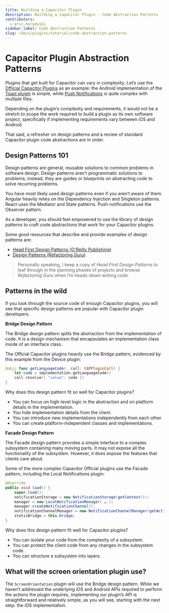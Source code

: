 ```yaml
---
title: Building a Capacitor Plugin
description: Building a Capacitor Plugin - Code Abstraction Patterns
contributors:
  - eric-horodyski
sidebar_label: Code Abstraction Patterns
slug: /docs/plugins/tutorial/code-abstraction-patterns
---
```


# Capacitor Plugin Abstraction Patterns

Plugins that get built for Capacitor can vary in complexity. Let’s use the <a href="https://capacitorjs.com/docs/plugins" target="_blank">Official Capacitor Plugins</a> as an example: the Android implementation of the <a href="https://github.com/ionic-team/capacitor-plugins/blob/main/toast/android/src/main/java/com/capacitorjs/plugins/toast/Toast.java" target="_blank">Toast plugin</a> is simple, while <a href="https://github.com/ionic-team/capacitor-plugins/tree/main/push-notifications/android/src/main/java/com/capacitorjs/plugins/pushnotifications" target="_blank">Push Notifications</a> is quite complex with multiple files.

Depending on the plugin’s complexity and requirements, it would not be a stretch to scope the work required to build a plugin as its own software project, specifically if implementing requirements vary between iOS and Android.

That said, a refresher on design patterns and a review of standard Capacitor plugin code abstractions are in order.

## Design Patterns 101

Design patterns are general, reusable solutions to common problems in software design. Design patterns aren’t programmatic solutions to problems; instead, they are guides or blueprints on abstracting code to solve recurring problems.

You have most likely used design patterns even if you aren’t aware of them. Angular heavily relies on the Dependency Injection and Singleton patterns. React uses the Mediator and State patterns. Push notifications use the Observer pattern.

As a developer, you should feel empowered to use the library of design patterns to craft code abstractions that work for your Capacitor plugins.

Some good resources that describe and provide examples of design patterns are:

- <a href="https://www.oreilly.com/library/view/head-first-design/0596007124/" target="_blank">Head First Design Patterns (O'Reilly Publishing)</a>
- <a href="https://refactoring.guru/design-patterns" target="_blank">Design Patterns (Refactoring Guru)</a>

> Personally speaking, I keep a copy of _Head First Design Patterns_ to leaf through in the planning phases of projects and browse _Refactoring Guru_ when I’m heads-down writing code.

## Patterns in the wild

If you look through the source code of enough Capacitor plugins, you will see that specific design patterns are popular with Capacitor plugin developers.

**Bridge Design Pattern**

The Bridge design pattern splits the abstraction from the implementation of code. It is a design mechanism that encapsulates an implementation class inside of an interface class.

The Official Capacitor plugins heavily use the Bridge pattern, evidenced by this example from the Device plugin:

```swift
@objc func getLanguageCode(_ call: CAPPluginCall) {
    let code = implementation.getLanguageCode()
    call.resolve([ "value": code ])
}
```

Why does this design pattern fit so well for Capacitor plugins?

- You can focus on high-level logic in the abstraction and on platform details in the implementation.
- You hide implementation details from the client.
- You can introduce new implementations independently from each other.
- You can create platform-independent classes and implementations.

**Facade Design Pattern**

The Facade design pattern provides a simple interface to a complex subsystem containing many moving parts. It may not expose all the functionality of the subsystem. However, it does expose the features that clients care about.

Some of the more complex Capacitor Official plugins use the Facade pattern, including the Local Notifications plugin:

```java
@Override
public void load() {
    super.load();
    notificationStorage = new NotificationStorage(getContext());
    manager = new LocalNotificationManager( … );
    manager.createNotificationChannel();
    notificationChannelManager = new NotificationChannelManager(getActivity();
    staticBridge = this.bridge;
}
```

Why does this design pattern fit well for Capacitor plugins?

- You can isolate your code from the complexity of a subsystem.
- You can protect the client code from any changes in the subsystem code.
- You can structure a subsystem into layers.

## What will the screen orientation plugin use?

The `ScreenOrientation` plugin will use the Bridge design pattern. While we haven’t addressed the underlying iOS and Android APIs required to perform the actions the plugin requires, implementing our plugin’s API is straightforward and relatively simple, as you will see, starting with the next step: the iOS implementation.

